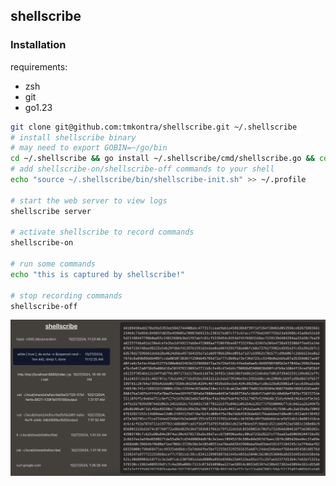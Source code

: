 ## shellscribe

### Installation

requirements:

- zsh
- git
- go1.23

```sh
git clone git@github.com:tmkontra/shellscribe.git ~/.shellscribe
# install shellscribe binary
# may need to export GOBIN=~/go/bin
cd ~/.shellscribe && go install ~/.shellscribe/cmd/shellscribe.go && cd -
# add shellscribe-on/shellscribe-off commands to your shell
echo "source ~/.shellscribe/bin/shellscribe-init.sh" >> ~/.profile

# start the web server to view logs
shellscribe server

# activate shellscribe to record commands
shellscribe-on

# run some commands
echo "this is captured by shellscribe!"

# stop recording commands
shellscribe-off
```

![image](/docs/images/shellscribe-server.png)
